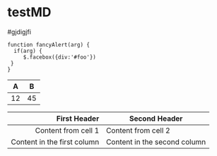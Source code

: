 # testMD


#gjdigjfi


```javascript=
function fancyAlert(arg) {
  if(arg) {
	 $.facebox({div:'#foo'})
 }
}
```

A |B 
---|---
12|45

First Header | Second Header
------------: | -------------
Content from cell 1 | Content from cell 2
Content in the first column | Content in the second column
